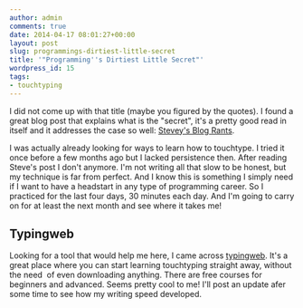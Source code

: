 ```yaml
---
author: admin
comments: true
date: 2014-04-17 08:01:27+00:00
layout: post
slug: programmings-dirtiest-little-secret
title: '"Programming''s Dirtiest Little Secret"'
wordpress_id: 15
tags:
- touchtyping
---
```


I did not come up with that title (maybe you figured by the quotes). I found a great blog post that explains what is the "secret", it's a pretty good read in itself and it addresses the case so well: [Stevey's Blog Rants](http://steve-yegge.blogspot.com/2008/09/programmings-dirtiest-little-secret.html).

I was actually already looking for ways to learn how to touchtype. I tried it once before a few months ago but I lacked persistence then. After reading Steve's post I don't anymore. I'm not writing all that slow to be honest, but my technique is far from perfect. And I know this is something I simply need if I want to have a headstart in any type of programming career. So I practiced for the last four days, 30 minutes each day. And I'm going to carry on for at least the next month and see where it takes me!


## Typingweb


Looking for a tool that would help me here, I came across [typingweb](http://www.typingweb.com/). It's a great place where you can start learning touchtyping straight away, without the need  of even downloading anything. There are free courses for beginners and advanced. Seems pretty cool to me! I'll post an update afer some time to see how my writing speed developed.

